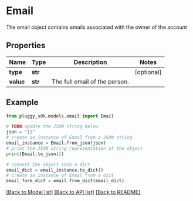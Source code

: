 # Email

The email object contains emails associated with the owner of the account

## Properties

Name | Type | Description | Notes
------------ | ------------- | ------------- | -------------
**type** | **str** |  | [optional] 
**value** | **str** | The full email of the person. | 

## Example

```python
from pluggy_sdk.models.email import Email

# TODO update the JSON string below
json = "{}"
# create an instance of Email from a JSON string
email_instance = Email.from_json(json)
# print the JSON string representation of the object
print(Email.to_json())

# convert the object into a dict
email_dict = email_instance.to_dict()
# create an instance of Email from a dict
email_form_dict = email.from_dict(email_dict)
```
[[Back to Model list]](../README.md#documentation-for-models) [[Back to API list]](../README.md#documentation-for-api-endpoints) [[Back to README]](../README.md)


